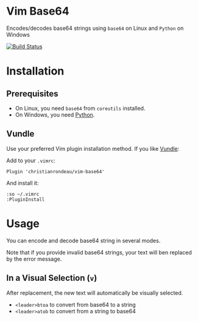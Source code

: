 # Vim Base64

Encodes/decodes base64 strings using `base64` on Linux and `Python` on Windows

[![Build Status](https://travis-ci.org/christianrondeau/vim-base64.svg?branch=master)](https://travis-ci.org/christianrondeau/vim-base64)

# Installation

## Prerequisites

* On Linux, you need `base64` from `coreutils` installed.
* On Windows, you need [Python](https://www.python.org/downloads/windows/).

## Vundle

Use your preferred Vim plugin installation method. If you like [Vundle](https://github.com/VundleVim/Vundle.vim):

Add to your `.vimrc`:

    Plugin 'christianrondeau/vim-base64'

And install it:

    :so ~/.vimrc
    :PluginInstall

# Usage

You can encode and decode base64 string in several modes.

Note that if you provide invalid base64 strings, your text will ben replaced by the error message.

## In a Visual Selection (`v`)

After replacement, the new text will automatically be visually selected.

* `<leader>btoa` to convert from base64 to a string
* `<leader>atob` to convert from a string to base64
